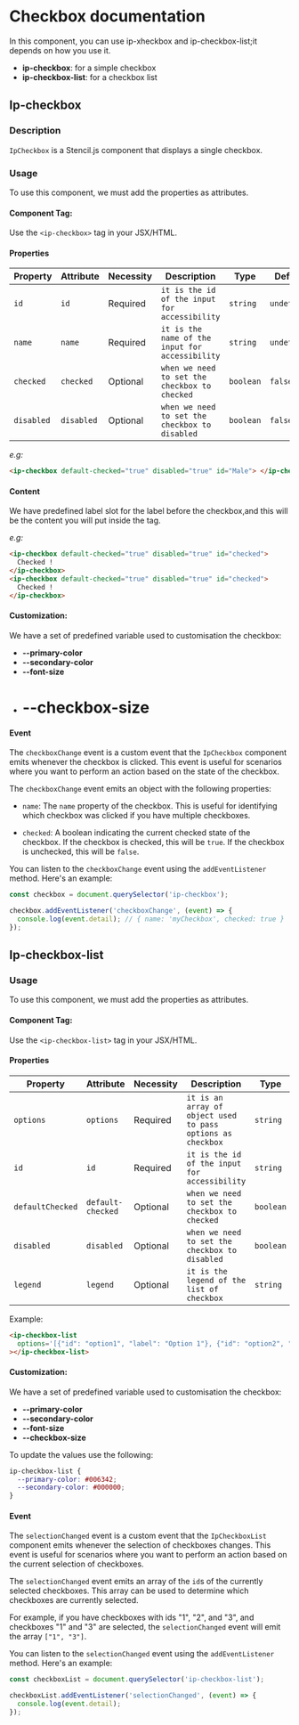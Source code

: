 

# Checkbox documentation

In this component, you can use ip-xheckbox and ip-checkbox-list;it depends on how you use it.

- **ip-checkbox**: for a simple checkbox
- **ip-checkbox-list**: for a checkbox list

## Ip-checkbox

### Description

`IpCheckbox` is a Stencil.js component that displays a single checkbox.

### Usage

To use this component, we must add the properties as attributes.

#### Component Tag:

Use the `<ip-checkbox>` tag in your JSX/HTML.

#### Properties

| Property   | Attribute  | Necessity | Description                                     | Type      | Default     |
| ---------- | ---------- | --------- | ----------------------------------------------- | --------- | ----------- |
| `id`       | `id`       | Required  | `it is the id of the input for accessibility`   | `string`  | `undefined` |
| `name`     | `name`     | Required  | `it is the name of the input for accessibility` | `string`  | `undefined` |
| `checked`  | `checked`  | Optional  | `when we need to set the checkbox to checked`   | `boolean` | `false`     |
| `disabled` | `disabled` | Optional  | `when we need to set the checkbox to disabled`  | `boolean` | `false`     |

_e.g:_

```html
<ip-checkbox default-checked="true" disabled="true" id="Male"> </ip-checkbox>
```

#### Content

We have predefined label slot for the label before the checkbox,and this will be the content you will put inside the tag.

_e.g:_

```html
<ip-checkbox default-checked="true" disabled="true" id="checked">
  Checked !
</ip-checkbox>
<ip-checkbox default-checked="true" disabled="true" id="checked">
  Checked !
</ip-checkbox>
```

#### Customization:

We have a set of predefined variable used to customisation the checkbox:

- **--primary-color**
- **--secondary-color**
- **--font-size**
- # **--checkbox-size**



#### Event

The `checkboxChange` event is a custom event that the `IpCheckbox` component emits whenever the checkbox is clicked. This event is useful for scenarios where you want to perform an action based on the state of the checkbox.

The `checkboxChange` event emits an object with the following properties:

- `name`: The `name` property of the checkbox. This is useful for identifying which checkbox was clicked if you have multiple checkboxes.

- `checked`: A boolean indicating the current checked state of the checkbox. If the checkbox is checked, this will be `true`. If the checkbox is unchecked, this will be `false`.

You can listen to the `checkboxChange` event using the `addEventListener` method. Here's an example:

````javascript
const checkbox = document.querySelector('ip-checkbox');

checkbox.addEventListener('checkboxChange', (event) => {
  console.log(event.detail); // { name: 'myCheckbox', checked: true }
});
````

## Ip-checkbox-list

### Usage

To use this component, we must add the properties as attributes.

#### Component Tag:

Use the `<ip-checkbox-list>` tag in your JSX/HTML.

#### Properties

| Property         | Attribute         | Necessity | Description                                                 | Type      | Default     |
| ---------------- | ----------------- | --------- | ----------------------------------------------------------- | --------- | ----------- |
| `options`        | `options`         | Required  | `it is an array of object used to pass options as checkbox` | `string`  | `undefined` |
| `id`             | `id`              | Required  | `it is the id of the input for accessibility`               | `string`  | `undefined` |
| `defaultChecked` | `default-checked` | Optional  | `when we need to set the checkbox to checked`               | `boolean` | `false`     |
| `disabled`       | `disabled`        | Optional  | `when we need to set the checkbox to disabled`              | `boolean` | `false`     |
| `legend`         | `legend`          | Optional  | `it is the legend of the list of checkbox`                  | `string`  | `undefined` |

Example:

```html
<ip-checkbox-list
  options='[{"id": "option1", "label": "Option 1"}, {"id": "option2", "label": "Option 2"}]'
></ip-checkbox-list>
```

#### Customization:

We have a set of predefined variable used to customisation the checkbox:

- **--primary-color**
- **--secondary-color**
- **--font-size**
- **--checkbox-size**

To update the values use the following:

```css
ip-checkbox-list {
  --primary-color: #006342;
  --secondary-color: #000000;
}
```

#### Event

The `selectionChanged` event is a custom event that the `IpCheckboxList` component emits whenever the selection of checkboxes changes. This event is useful for scenarios where you want to perform an action based on the current selection of checkboxes.

The `selectionChanged` event emits an array of the `id`s of the currently selected checkboxes. This array can be used to determine which checkboxes are currently selected.

For example, if you have checkboxes with ids "1", "2", and "3", and checkboxes "1" and "3" are selected, the `selectionChanged` event will emit the array `["1", "3"]`.

You can listen to the `selectionChanged` event using the `addEventListener` method. Here's an example:

```javascript
const checkboxList = document.querySelector('ip-checkbox-list');

checkboxList.addEventListener('selectionChanged', (event) => {
  console.log(event.detail);
});
```

